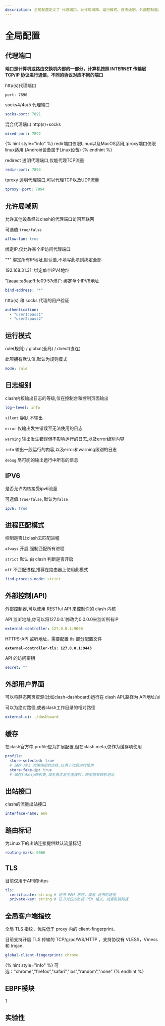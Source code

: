 ```yaml
---
description: 全局配置定义了 代理端口、允许局域网、运行模式、日志级别、外部控制器、外部用户界面、身份验证和实验性功能等
---
```


# 全局配置

## 代理端口

**端口是计算机或路由交换机内部的一部分，计算机按照 INTERNET 传输层 TCP/IP 协议进行通信，不同的协议对应不同的端口**

http(s)代理端口

```
port: 7890
```

socks4/4a/5 代理端口

```yaml
socks-port: 7891
```

混合代理端口 http(s)+socks

```yaml
mixed-port: 7892
```

{% hint style="info" %}
redir端口仅限Linux以及MacOS适用,tproxy端口仅限linux适用 (Android设备属于Linux设备)
{% endhint %}

redirect 透明代理端口,仅能代理TCP流量

```yaml
redir-port: 7893
```

tproxy 透明代理端口,可以代理TCP以及UDP流量

```yaml
tproxy－port: 7894
```

## 允许局域网

允许其他设备经过clash的代理端口访问互联网

可选值 `true/false`

```yaml
allow-lan: true
```

绑定IP,仅允许某个IP访问代理端口

"\*" 绑定所有IP地址,默认值,不填写此项则绑定全部

192.168.31.31: 绑定单个IPV4地址

"\[aaaa::a8aa:ff:fe09:57d8]": 绑定单个IPV6地址

```yaml
bind-address: "*"
```

http(s) 和 socks 代理的用户验证

```yaml
authentication:
  - "user1:pass1"
  - "user2:pass2"
```

## 运行模式

rule(规则) / global(全局) / direct(直连)

此项拥有默认值,默认为规则模式

```yaml
mode: rule
```

## 日志级别

clash内核输出日志的等级,仅在控制台和控制页面输出

```yaml
log－level: info
```

`silent` 静默,不输出

`error` 仅输出发生错误至无法使用的日志

`warning` 输出发生错误但不影响运行的日志,以及error级别内容

`info` 输出一般运行的内容,以及error和warning级别的日志

`debug` 尽可能的输出运行中所有的信息

## IPV6

是否允许内核接受ipv6流量

可选值 `true/false,`默认为`false`

```yaml
ipv6: true
```

## 进程匹配模式

控制是否让clash去匹配进程

`always`    开启,强制匹配所有进程

`strict`     默认,由 clash 判断是否开启

`off`           不匹配进程,推荐在路由器上使用此模式

```yaml
find-process-mode: strict
```

## 外部控制(API)

外部控制器,可以使用 RESTful API 来控制你的 clash 内核

API 监听地址,你可以将127.0.0.1修改为0.0.0.0来监听所有IP

```yaml
external-controller: 127.0.0.1:9090
```

HTTPS-API 监听地址，需要配置 tls 部分配置文件

<pre class="language-yaml"><code class="lang-yaml"><strong>external-controller-tls: 127.0.0.1:9443
</strong></code></pre>

API 的访问密钥

```yaml
secret: ""
```

## 外部用户界面

可以将静态网页资源(比如clash-dashboard)运行在 clash API,路径为 API地址/ui

可以为绝对路径,或者clash工作目录的相对路径

```yaml
external-ui: ./dashboard
```

## 缓存

在clash官方中,profile应为扩展配置,但在clash.meta,仅作为缓存项使用

```yaml
profile:
  store-selected: true
  # 储存 API 对策略组的选择,以供下次启动时使用
  store-fake-ip: true
  # 储存fakeip映射表,域名再次发生连接时，使用原有映射地址
```

## 出站接口

clash的流量出站接口

```yaml
interface-name: en0
```

## 路由标记

为Linux下的出站连接提供默认流量标记

```yaml
routing-mark: 6666
```

## TLS

目前仅用于API的https

```yaml
tls:
  certificate: string # 证书 PEM 格式，或者 证书的路径
  private-key: string # 证书对应的私钥 PEM 格式，或者私钥路径
```

## **全局客户端指纹**

全局 TLS 指纹，优先低于 proxy 内的 client-fingerprint。

目前支持开启 TLS 传输的 TCP/grpc/WS/HTTP ，支持协议有 VLESS，Vmess 和 trojan.

```yaml
global-client-fingerprint: chrome
```

{% hint style="info" %}
可选："chrome","firefox","safari","ios","random","none"
{% endhint %}

## EBPF模块

1

## 实验性
